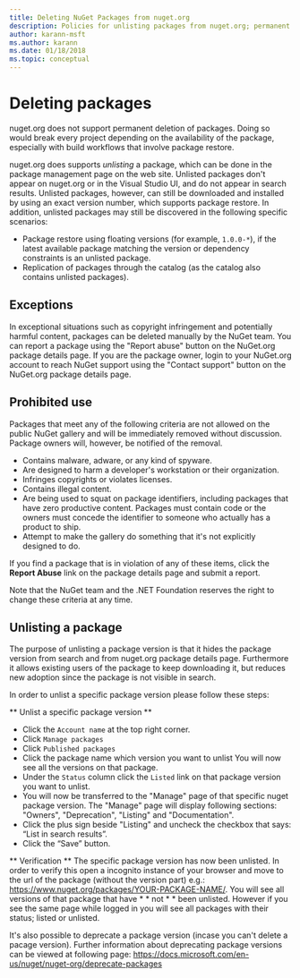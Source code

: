 ```yaml
---
title: Deleting NuGet Packages from nuget.org
description: Policies for unlisting packages from nuget.org; permanent deletion is not supported except when packages violate other policies.
author: karann-msft
ms.author: karann
ms.date: 01/18/2018
ms.topic: conceptual
---
```


# Deleting packages

nuget.org does not support permanent deletion of packages. Doing so would break every project depending on the availability of the package, especially with build workflows that involve package restore.

nuget.org does supports *unlisting* a package, which can be done in the package management page on the web site. Unlisted packages don't appear on nuget.org or in the Visual Studio UI, and do not appear in search results. Unlisted packages, however, can still be downloaded and installed by using an exact version number, which supports package restore. In addition, unlisted packages may still be discovered in the following specific scenarios:

- Package restore using floating versions (for example, `1.0.0-*`), if the latest available package matching the version or dependency constraints is an unlisted package.
- Replication of packages through the catalog (as the catalog also contains unlisted packages).

## Exceptions

In exceptional situations such as copyright infringement and potentially harmful content, packages can be deleted manually by the NuGet team. You can report a package using the "Report abuse" button on the NuGet.org package details page. If you are the package owner, login to your NuGet.org account to reach NuGet support using the "Contact support" button on the NuGet.org package details page.

## Prohibited use

Packages that meet any of the following criteria are not allowed on the public NuGet gallery and will be immediately removed without discussion. Package owners will, however, be notified of the removal.

- Contains malware, adware, or any kind of spyware.
- Are designed to harm a developer's workstation or their organization.
- Infringes copyrights or violates licenses.
- Contains illegal content.
- Are being used to squat on package identifiers, including packages that have zero productive content. Packages must contain code or the owners must concede the identifier to someone who actually has a product to ship.
- Attempt to make the gallery do something that it's not explicitly designed to do.

If you find a package that is in violation of any of these items, click the **Report Abuse** link on the package details page and submit a report.

Note that the NuGet team and the .NET Foundation reserves the right to change these criteria at any time.

## Unlisting a package
The purpose of unlisting a package version is that it hides the package version from search and from nuget.org package details page. Furthermore it allows existing users of the package to keep downloading it, but reduces new adoption since the package is not visible in search.

In order to unlist a specific package version please follow these steps:

** Unlist a specific package version **
- Click the `Account name` at the top right corner. 
- Click `Manage packages`
- Click `Published packages`
- Click the package name which version you want to unlist
You will now see all the versions on that package. 
- Under the `Status` column click the `Listed` link on that package version you want to unlist.
- You will now be transferred to the "Manage" page of that specific nuget package version. The "Manage" page will display following sections: "Owners", "Deprecation", "Listing" and "Documentation".
- Click the plus sign beside "Listing" and uncheck the checkbox that says: “List in search results”.
- Click the “Save” button.

** Verification **
The specific package version has now been unlisted. In order to verify this open a incognito instance of your browser and move to the url of the package (without the version part) e.g.: https://www.nuget.org/packages/YOUR-PACKAGE-NAME/. You will see all versions of that package that have * * not * * been unlisted. However if you see the same page while logged in you will see all packages with their status; listed or unlisted. 

It's also possible to deprecate a package version (incase you can't delete a pacage version). Further information about deprecating package versions can be viewed at following page: https://docs.microsoft.com/en-us/nuget/nuget-org/deprecate-packages

